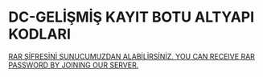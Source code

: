 # DC-GELİŞMİŞ KAYIT BOTU ALTYAPI KODLARI

[RAR ŞİFRESİNİ SUNUCUMUZDAN ALABİLİRSİNİZ. 
YOU CAN RECEIVE RAR PASSWORD BY JOINING OUR SERVER.](https://discord.gg/phrBpeqk8s)
